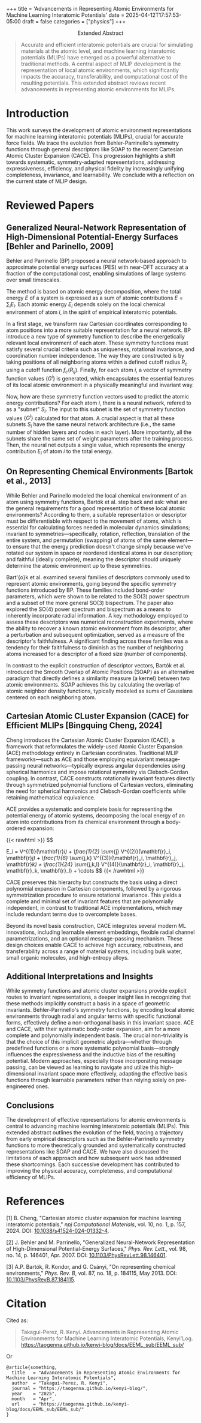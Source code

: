 +++
title = 'Advancements in Representing Atomic Environments for Machine Learning Interatomic Potentials'
date = 2025-04-12T17:57:53-05:00
draft = false
categories = ["physics"]
+++

<div style="text-align: center;">
    Extended Abstract
</div>

> Accurate and efficient interatomic potentials are crucial for simulating materials at the atomic level, and machine learning interatomic potentials (MLIPs) have emerged as a powerful alternative to traditional methods. A central aspect of MLIP development is the representation of local atomic environments, which significantly impacts the accuracy, transferability, and computational cost of the resulting potentials. This extended abstract reviews recent advancements in representing atomic environments for MLIPs. 

# Introduction 

This work surveys the development of atomic environment representations for machine learning interatomic potentials (MLIPs), crucial for accurate force fields. We trace the evolution from Behler-Parrinello's symmetry functions through general descriptors like SOAP to the recent Cartesian Atomic Cluster Expansion (CACE). This progression highlights a shift towards systematic, symmetry-adapted representations, addressing expressiveness, efficiency, and physical fidelity by increasingly unifying completeness, invariance, and learnability. We conclude with a reflection on the current state of MLIP design.

# Reviewed Papers 

## Generalized Neural-Network Representation of High-Dimensional Potential-Energy Surfaces [Behler and Parinello, 2009]

Behler and Parrinello (BP) proposed a neural network-based approach to approximate potential energy surfaces (PES) with near-DFT accuracy at a fraction of the computational cost, enabling simulations of large systems over small timescales.

The method is based on atomic energy decomposition, where the total energy $E$ of a system is expressed as a sum of atomic contributions $E=\sum_i E_i$. Each atomic energy $E_i$ depends solely on the local chemical environment of atom $i$, in the spirit of empirical interatomic potentials.

In a first stage, we transform raw Cartesian coordinates corresponding to atom positions into a more suitable representation for a neural network. BP introduce a new type of symmetry function to describe the energetically relevant local environment of each atom. These symmetry functions must satisfy several crucial criteria such as uniqueness, rotational invariance, and coordination number independence. The way they are constructed is by taking positions of all neighboring atoms within a defined cutoff radius $R_c$ using a cutoff function $f_c(R_{ij})$. Finally, for each atom $i$, a vector of symmetry function values $\{G^i\}$ is generated, which encapsulates the essential features of its local atomic environment in a physically meaningful and invariant way.

Now, how are these symmetry function vectors used to predict the atomic energy contributions? For each atom $i$, there is a neural network, refered to as a "subnet" $S_i$. The input to this subnet is the set of symmetry function values $\{G^i\}$ calculated for that atom. A crucial aspect is that all these subnets $S_i$ have the same neural network architecture (i.e., the same number of hidden layers and nodes in each layer). More importantly, all the subnets share the same set of weight parameters after the training process. Then, the neural net outputs a single value, which represents the energy contribution $E_i$ of atom $i$ to the total energy.

## On Representing Chemical Environments [Bartok et al., 2013]

While Behler and Parinello modeled the local chemical environment of an atom using symmetry functions, Bartók et al. step back and ask: what are the general requirements for a good representation of these local atomic environments? According to them, a suitable representation or descriptor must be differentiable with respect to the movement of atoms, which is essential for calculating forces needed in molecular dynamics simulations; invariant to symmetries—specifically, rotation, reflection, translation of the entire system, and permutation (swapping) of atoms of the same element—to ensure that the energy prediction doesn't change simply because we've rotated our system in space or reordered identical atoms in our description; and faithful (ideally complete), meaning the descriptor should uniquely determine the atomic environment up to these symmetries.

Bart\'{o}k et al. examined several families of descriptors commonly used to represent atomic environments, going beyond the specific symmetry functions introduced by BP. These families included bond-order parameters, which were shown to be related to the SO(3) power spectrum and a subset of the more general SO(3) bispectrum. The paper also explored the SO(4) power spectrum and bispectrum as a means to inherently incorporate radial information. A key methodology employed to assess these descriptors was numerical reconstruction experiments, where the ability to recover a known atomic environment from its descriptor, after a perturbation and subsequent optimization, served as a measure of the descriptor's faithfulness. A significant finding across these families was a tendency for their faithfulness to diminish as the number of neighboring atoms increased for a descriptor of a fixed size (number of components). 

In contrast to the explicit construction of descriptor vectors, Bartók et al. introduced the Smooth Overlap of Atomic Positions (SOAP) as an alternative paradigm that directly defines a similarity measure (a kernel) between two atomic environments. SOAP achieves this by calculating the overlap of atomic neighbor density functions, typically modeled as sums of Gaussians centered on each neighboring atom. 

## Cartesian Atomic CLuster Expansion (CACE) for Efficient MLIPs [Bingquing Cheng, 2024]


Cheng introduces the Cartesian Atomic Cluster Expansion (CACE), a framework that reformulates the widely-used Atomic Cluster Expansion (ACE) methodology entirely in Cartesian coordinates. Traditional MLIP frameworks—such as ACE and those employing equivariant message-passing neural networks—typically express angular dependencies using spherical harmonics and impose rotational symmetry via Clebsch-Gordan coupling. In contrast, CACE constructs rotationally invariant features directly through symmetrized polynomial functions of Cartesian vectors, eliminating the need for spherical harmonics and Clebsch-Gordan coefficients while retaining mathematical equivalence.

ACE provides a systematic and complete basis for representing the potential energy of atomic systems, decomposing the local energy of an atom into contributions from its chemical environment through a body-ordered expansion: 

{{< rawhtml >}}
$$

E_i = V^{(1)}(\mathbf{r}_i) + \frac{1}{2} \sum_{j} V^{(2)}(\mathbf{r}_i, \mathbf{r}_j) + \frac{1}{6} \sum_{j,k} V^{(3)}(\mathbf{r}_i, \mathbf{r}_j, \mathbf{r}_k) + \frac{1}{24} \sum_{j,k,l} V^{(4)}(\mathbf{r}_i, \mathbf{r}_j, \mathbf{r}_k, \mathbf{r}_l) + \cdots
$$ 
{{< /rawhtml >}}

CACE preserves this hierarchy but constructs the basis using a direct polynomial expansion in Cartesian components, followed by a rigorous symmetrization procedure to ensure rotational invariance. This yields a complete and minimal set of invariant features that are polynomially independent, in contrast to traditional ACE implementations, which may include redundant terms due to overcomplete bases.

Beyond its novel basis construction, CACE integrates several modern ML innovations, including learnable element embeddings, flexible radial channel parametrizations, and an optional message-passing mechanism. These design choices enable CACE to achieve high accuracy, robustness, and transferability across a range of material systems, including bulk water, small organic molecules, and high-entropy alloys.

## Additional Interpretations and Insights 

While symmetry functions and atomic cluster expansions provide explicit routes to invariant representations, a deeper insight lies in recognizing that these methods implicitly construct a basis in a space of geometric invariants. Behler-Parrinello's symmetry functions, by encoding local atomic environments through radial and angular terms with specific functional forms, effectively define a non-orthogonal basis in this invariant space. ACE and CACE, with their systematic body-order expansion, aim for a more complete and polynomially independent basis. The crucial non-triviality is that the choice of this implicit geometric algebra—whether through predefined functions or a more systematic polynomial basis—strongly influences the expressiveness and the inductive bias of the resulting potential. Modern approaches, especially those incorporating message passing, can be viewed as learning to navigate and utilize this high-dimensional invariant space more effectively, adapting the effective basis functions through learnable parameters rather than relying solely on pre-engineered ones.

## Conclusions 

The development of effective representations for atomic environments is central to advancing machine learning interatomic potentials (MLIPs). This extended abstract outlines the evolution of the field, tracing a trajectory from early empirical descriptors such as the Behler-Parrinello symmetry functions to more theoretically grounded and systematically constructed representations like SOAP and CACE. We have also discussed the limitations of each approach and how subsequent work has addressed these shortcomings. Each successive development has contributed to improving the physical accuracy, completeness, and computational efficiency of MLIPs.

# References

[1] B. Cheng, "Cartesian atomic cluster expansion for machine learning interatomic potentials," *npj Computational Materials*, vol. 10, no. 1, p. 157, 2024. DOI: [10.1038/s41524-024-01332-4](https://doi.org/10.1038/s41524-024-01332-4).

[2] J. Behler and M. Parrinello, "Generalized Neural-Network Representation of High-Dimensional Potential-Energy Surfaces," *Phys. Rev. Lett.*, vol. 98, no. 14, p. 146401, Apr. 2007. DOI: [10.1103/PhysRevLett.98.146401](https://link.aps.org/doi/10.1103/PhysRevLett.98.146401).

[3] A.P. Bartók, R. Kondor, and G. Csányi, "On representing chemical environments," *Phys. Rev. B*, vol. 87, no. 18, p. 184115, May 2013. DOI: [10.1103/PhysRevB.87.184115](https://link.aps.org/doi/10.1103/PhysRevB.87.184115).

# Citation

Cited as:
> Takagui-Perez, R. Kenyi. Advancements in Representing Atomic Environments for Machine Learning Interatomic Potentials, Kenyi'Log.  
> https://taogenna.github.io/kenyi-blog/docs/EEML_sub/EEML_sub/

Or


```
@article{something,
  title   = "Advancements in Representing Atomic Environments for Machine Learning Interatomic Potentials",
  author  = "Takagui-Perez, R. Kenyi",
  journal = "https://taogenna.github.io/kenyi-blog/",
  year    = "2025",
  month   = "Apr",
  url     = "https://taogenna.github.io/kenyi-blog/docs/EEML_sub/EEML_sub/"
}
